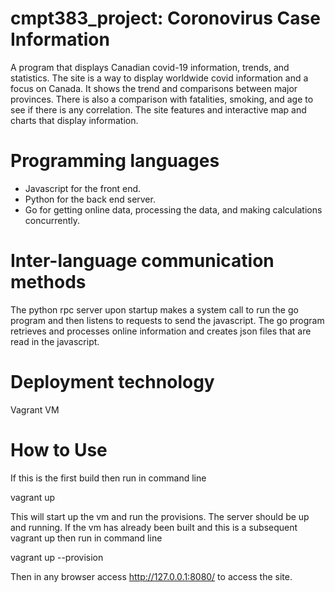 # cmpt383_project: Coronovirus Case Information
A program that displays Canadian covid-19 information, trends, and statistics. The site is a way to display 
worldwide covid information and a focus on Canada. It shows the trend and comparisons between major provinces.
There is also a comparison with fatalities, smoking, and age to see if there is any correlation.
The site features and interactive map and charts that display information.

# Programming languages
- Javascript for the front end.
- Python for the back end server.
- Go for getting online data, processing the data, and making calculations concurrently.

# Inter-language communication methods
The python rpc server upon startup makes a system call to run the go program and then listens to requests to send the javascript.
The go program retrieves and processes online information and creates json files that are read in the javascript.

# Deployment technology
Vagrant VM

# How to Use
If this is the first build then run in command line

vagrant up

This will start up the vm and run the provisions. The server should be up and running. If the vm has already been built and
this is a subsequent vagrant up then run in command line

vagrant up --provision

Then in any browser access http://127.0.0.1:8080/ to access the site.





